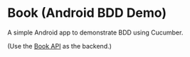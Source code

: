 # Book (Android BDD Demo)

A simple Android app to demonstrate BDD using Cucumber.

(Use the [Book API](https://github.com/bdd-demo/django-bdd-demo) as the backend.)
